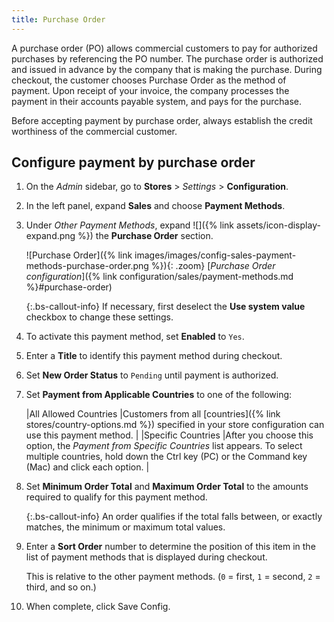 ```yaml
---
title: Purchase Order
---
```


A purchase order (PO) allows commercial customers to pay for authorized purchases by referencing the PO number. The purchase order is authorized and issued in advance by the company that is making the purchase. During checkout, the customer chooses Purchase Order as the method of payment. Upon receipt of your invoice, the company processes the payment in their accounts payable system, and pays for the purchase.

Before accepting payment by purchase order, always establish the credit worthiness of the commercial customer.

## Configure payment by purchase order

1. On the _Admin_ sidebar, go to **Stores** > _Settings_ > **Configuration**.

1. In the left panel, expand **Sales** and choose **Payment Methods**.

1. Under _Other Payment Methods_, expand ![]({% link assets/icon-display-expand.png %}) the **Purchase Order** section.

   ![Purchase Order]({% link images/images/config-sales-payment-methods-purchase-order.png %}){: .zoom}
   [_Purchase Order configuration_]({% link configuration/sales/payment-methods.md %}#purchase-order)

   {:.bs-callout-info}
   If necessary, first deselect the **Use system value** checkbox to change these settings.

1. To activate this payment method, set **Enabled** to `Yes`.

1. Enter a **Title** to identify this payment method during checkout.

1. Set **New Order Status** to `Pending` until payment is authorized.

1. Set **Payment from Applicable Countries** to one of the following:

   |All Allowed Countries |Customers from all [countries]({% link stores/country-options.md %}) specified in your store configuration can use this payment method. |
   |Specific Countries |After you choose this option, the _Payment from Specific Countries_ list appears. To select multiple countries, hold down the Ctrl key (PC) or the Command key (Mac) and click each option. |

1. Set **Minimum Order Total** and **Maximum Order Total** to the amounts required to qualify for this payment method.

   {:.bs-callout-info}
   An order qualifies if the total falls between, or exactly matches, the minimum or maximum total values.

1. Enter a **Sort Order** number to determine the position of this item in the list of payment methods that is displayed during checkout.

   This is relative to the other payment methods. (`0` = first, `1` = second, `2` = third, and so on.)

1. When complete, click <span class="btn">Save Config</span>.
